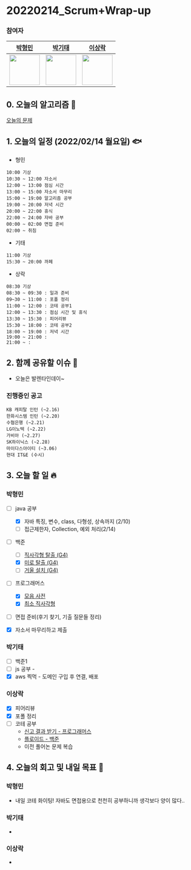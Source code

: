 # 20220214_Scrum+Wrap-up

### 참여자

| [박형민](https://github.com/npnppn)  | [박기태](https://github.com/idiot-kitto)   | [이상락](https://github.com/SangRakee)  |
| :------: | :------: | :------:
|<img src="https://github.com/npnppn.png" width="80"> | <img src="https://github.com/idiot-kitto.png" width="80">|<img src="https://github.com/SangRakee.png" width="80">

## 0. 오늘의 알고리즘 🎈
[오늘의 문제](
https://github.com/tony9402/baekjoon/blob/main/picked.md) 



## 1. 오늘의 일정 (2022/02/14 월요일) 🐟

- 형민
```
10:00 기상
10:30 ~ 12:00 자소서
12:00 ~ 13:00 점심 시간
13:00 ~ 15:00 자소서 마무리
15:00 ~ 19:00 알고리즘 공부
19:00 ~ 20:00 저녁 시간
20:00 ~ 22:00 휴식
22:00 ~ 24:00 자바 공부
00:00 ~ 02:00 면접 준비
02:00 ~ 취침
```

- 기태
```
11:00 기상
15:30 ~ 20:00 까페
```

- 상락
```
08:30 기상
08:30 ~ 09:30 : 일과 준비
09~30 ~ 11:00 : 포폴 정리
11:00 ~ 12:00 : 코테 공부1
12:00 ~ 13:30 : 점심 시간 및 휴식
13:30 ~ 15:30 : 피어리뷰
15:30 ~ 18:00 : 코테 공부2
18:00 ~ 19:00 : 저녁 시간
19:00 ~ 21:00 : 
21:00 ~ : 

```

## 2. 함께 공유할 이슈 💌
- 오늘은 발렌타인데이~

### 진행중인 공고
```
KB 캐피탈 인턴 (~2.16)
한화시스템 인턴 (~2.20)
수협은행 (~2.21)
LG이노텍 (~2.22)
가비아 (~2.27)
SK하이닉스 (~2.28)
마이다스아이티 (~3.06)
현대 IT&E (수시)
```



## 3. 오늘 할 일 🔥



### 박형민
- [ ] java 공부
    - [x] 자바 특징, 변수, class, 다형성, 상속까지 (2/10)
    - [ ] 접근제한자, Collection, 예외 처리(2/14)
- [ ] 백준
    - [ ] [직사각형 탈출 (G4)](https://www.acmicpc.net/problem/16973)
    - [x] [미로 탈출 (G4)](https://www.acmicpc.net/problem/14923)
    - [ ] [거울 설치 (G4)](https://www.acmicpc.net/problem/2151)
- [ ] 프로그래머스
    - [x] [모음 사전](https://programmers.co.kr/learn/courses/30/lessons/84512)
    - [x] [최소 직사각형](https://programmers.co.kr/learn/courses/30/lessons/86491)
- [ ] 면접 준비(후기 찾기, 기출 질문들 정리)
- [x] 자소서 마무리하고 제출


### 박기태
- [ ] 백준1
- [ ] js 공부 - 
- [x] aws 찍먹 - 도메인 구입 후 연결, 배포

### 이상락
- [x] 피어리뷰
- [x] 포폴 정리
- [ ] 코테 공부
    - [신고 결과 받기 - 프로그래머스](https://programmers.co.kr/learn/courses/30/lessons/92334)
    - [플로이드 - 백준](https://www.acmicpc.net/problem/11404)
    - 이전 풀어논 문제 복습


## 4. 오늘의 회고 및 내일 목표 🎈


### 박형민

- 내일 코테 화이팅! 자바도 면접용으로 천천히 공부하니까 생각보다 양이 많다..

### 박기태

-

### 이상락
- 
